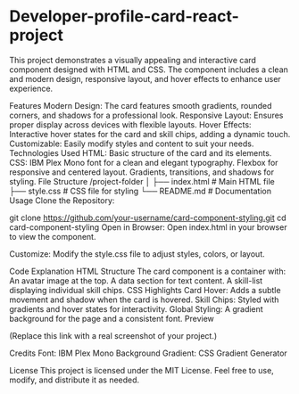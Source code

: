 # Developer-profile-card-react-project

This project demonstrates a visually appealing and interactive card component designed with HTML and CSS. The component includes a clean and modern design, responsive layout, and hover effects to enhance user experience.

Features
Modern Design: The card features smooth gradients, rounded corners, and shadows for a professional look.
Responsive Layout: Ensures proper display across devices with flexible layouts.
Hover Effects: Interactive hover states for the card and skill chips, adding a dynamic touch.
Customizable: Easily modify styles and content to suit your needs.
Technologies Used
HTML: Basic structure of the card and its elements.
CSS:
IBM Plex Mono font for a clean and elegant typography.
Flexbox for responsive and centered layout.
Gradients, transitions, and shadows for styling.
File Structure
/project-folder
│
├── index.html # Main HTML file
├── style.css # CSS file for styling
└── README.md # Documentation
Usage
Clone the Repository:

git clone https://github.com/your-username/card-component-styling.git
cd card-component-styling
Open in Browser: Open index.html in your browser to view the component.

Customize: Modify the style.css file to adjust styles, colors, or layout.

Code Explanation
HTML Structure
The card component is a container with:
An avatar image at the top.
A data section for text content.
A skill-list displaying individual skill chips.
CSS Highlights
Card Hover: Adds a subtle movement and shadow when the card is hovered.
Skill Chips: Styled with gradients and hover states for interactivity.
Global Styling: A gradient background for the page and a consistent font.
Preview

(Replace this link with a real screenshot of your project.)

Credits
Font: IBM Plex Mono
Background Gradient: CSS Gradient Generator

License
This project is licensed under the MIT License. Feel free to use, modify, and distribute it as needed.
